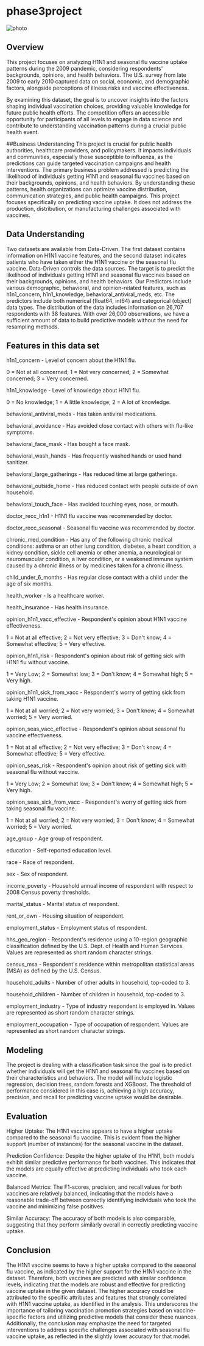 # phase3project
![photo](https://github.com/mbuvenzuve/phase3project/blob/main/shutterstock_1680091963-1024x683.jpg)

## Overview
This project focuses on analyzing H1N1 and seasonal flu vaccine uptake patterns during the 2009 pandemic, considering respondents' backgrounds, opinions, and health behaviors. The U.S. survey from late 2009 to early 2010 captured data on social, economic, and demographic factors, alongside perceptions of illness risks and vaccine effectiveness. 

By examining this dataset, the goal is to uncover insights into the factors shaping individual vaccination choices, providing valuable knowledge for future public health efforts. The competition offers an accessible opportunity for participants of all levels to engage in data science and contribute to understanding vaccination patterns during a crucial public health event.

##Business Understanding
This project is crucial for public health authorities, healthcare providers, and policymakers. It impacts individuals and communities, especially those susceptible to influenza, as the predictions can guide targeted vaccination campaigns and health interventions. The primary business problem addressed is predicting the likelihood of individuals getting H1N1 and seasonal flu vaccines based on their backgrounds, opinions, and health behaviors. By understanding these patterns, health organizations can optimize vaccine distribution, communication strategies, and public health campaigns. This project focuses specifically on predicting vaccine uptake. It does not address the production, distribution, or manufacturing challenges associated with vaccines.

## Data Understanding
Two datasets are available from Data-Driven. The first dataset contains information on H1N1 vaccine features, and the second dataset indicates patients who have taken either the H1N1 vaccine or the seasonal flu vaccine. Data-Driven controls the data sources. The target is to predict the likelihood of individuals getting H1N1 and seasonal flu vaccines based on their backgrounds, opinions, and health behaviors. Our Predictors include various demographic, behavioral, and opinion-related features, such as h1n1_concern, h1n1_knowledge, behavioral_antiviral_meds, etc. The predictors include both numerical (float64, int64) and categorical (object) data types. The distribution of the data includes information on 26,707 respondents with 38 features. With over 26,000 observations, we have a sufficient amount of data to build predictive models without the need for resampling methods.

## Features in this data set
h1n1_concern - Level of concern about the H1N1 flu.

0 = Not at all concerned; 1 = Not very concerned; 2 = Somewhat concerned; 3 = Very concerned.

h1n1_knowledge - Level of knowledge about H1N1 flu.

0 = No knowledge; 1 = A little knowledge; 2 = A lot of knowledge.

behavioral_antiviral_meds - Has taken antiviral medications. 

behavioral_avoidance - Has avoided close contact with others with flu-like symptoms.

behavioral_face_mask - Has bought a face mask.

behavioral_wash_hands - Has frequently washed hands or used hand sanitizer. 

behavioral_large_gatherings - Has reduced time at large gatherings. 

behavioral_outside_home - Has reduced contact with people outside of own household. 

behavioral_touch_face - Has avoided touching eyes, nose, or mouth.

doctor_recc_h1n1 - H1N1 flu vaccine was recommended by doctor. 

doctor_recc_seasonal - Seasonal flu vaccine was recommended by doctor.

chronic_med_condition - Has any of the following chronic medical conditions: asthma or an other lung condition, diabetes, a heart condition, a kidney condition, sickle cell anemia or other anemia, a neurological or neuromuscular condition, a liver condition, or a weakened immune system caused by a chronic illness or by medicines taken for a chronic illness.

child_under_6_months - Has regular close contact with a child under the age of six months.

health_worker - Is a healthcare worker.

health_insurance - Has health insurance.

opinion_h1n1_vacc_effective - Respondent's opinion about H1N1 vaccine effectiveness.

1 = Not at all effective; 2 = Not very effective; 3 = Don't know; 4 = Somewhat effective; 5 = Very effective.

opinion_h1n1_risk - Respondent's opinion about risk of getting sick with H1N1 flu without vaccine.

1 = Very Low; 2 = Somewhat low; 3 = Don't know; 4 = Somewhat high; 5 = Very high.

opinion_h1n1_sick_from_vacc - Respondent's worry of getting sick from taking H1N1 vaccine.

1 = Not at all worried; 2 = Not very worried; 3 = Don't know; 4 = Somewhat worried; 5 = Very worried.

opinion_seas_vacc_effective - Respondent's opinion about seasonal flu vaccine effectiveness.

1 = Not at all effective; 2 = Not very effective; 3 = Don't know; 4 = Somewhat effective; 5 = Very effective.

opinion_seas_risk - Respondent's opinion about risk of getting sick with seasonal flu without vaccine.

1 = Very Low; 2 = Somewhat low; 3 = Don't know; 4 = Somewhat high; 5 = Very high.

opinion_seas_sick_from_vacc - Respondent's worry of getting sick from taking seasonal flu vaccine.

1 = Not at all worried; 2 = Not very worried; 3 = Don't know; 4 = Somewhat worried; 5 = Very worried.

age_group - Age group of respondent.

education - Self-reported education level.

race - Race of respondent.

sex - Sex of respondent.

income_poverty - Household annual income of respondent with respect to 2008 Census poverty thresholds.

marital_status - Marital status of respondent.

rent_or_own - Housing situation of respondent.

employment_status - Employment status of respondent.

hhs_geo_region - Respondent's residence using a 10-region geographic classification defined by the U.S. Dept. of Health and Human Services. Values are represented as short random character strings.

census_msa - Respondent's residence within metropolitan statistical areas (MSA) as defined by the U.S. Census.

household_adults - Number of other adults in household, top-coded to 3.

household_children - Number of children in household, top-coded to 3.

employment_industry - Type of industry respondent is employed in. Values are represented as short random character strings.

employment_occupation - Type of occupation of respondent. Values are represented as short random character strings.

## Modeling
The project is dealing with a classification task since the goal is to predict whether individuals will get the H1N1 and seasonal flu vaccines based on their characteristics and behaviors. The model will include logistic regression, decision trees, random forests and XGBoost. The threshold of performance considered in this case is, achieving a high accuracy, precision, and recall for predicting vaccine uptake would be desirable.

## Evaluation 
Higher Uptake: The H1N1 vaccine appears to have a higher uptake compared to the seasonal flu vaccine. This is evident from the higher support (number of instances) for the seasonal vaccine in the dataset.

Prediction Confidence: Despite the higher uptake of the H1N1, both models exhibit similar predictive performance for both vaccines. This indicates that the models are equally effective at predicting individuals who took each vaccine.

Balanced Metrics: The F1-scores, precision, and recall values for both vaccines are relatively balanced, indicating that the models have a reasonable trade-off between correctly identifying individuals who took the vaccine and minimizing false positives.

Similar Accuracy: The accuracy of both models is also comparable, suggesting that they perform similarly overall in correctly predicting vaccine uptake.

## Conclusion
The H1N1 vaccine seems to have a higher uptake compared to the seasonal flu vaccine, as indicated by the higher support for the H1N1 vaccine in the dataset. Therefore, both vaccines are predicted with similar confidence levels, indicating that the models are robust and effective for predicting vaccine uptake in the given dataset. The higher accuracy could be attributed to the specific attributes and features that strongly correlated with H1N1 vaccine uptake, as identified in the analysis. This underscores the importance of tailoring vaccination promotion strategies based on vaccine-specific factors and utilizing predictive models that consider these nuances. Additionally, the conclusion may emphasize the need for targeted interventions to address specific challenges associated with seasonal flu vaccine uptake, as reflected in the slightly lower accuracy for that model.





